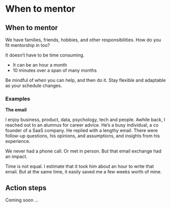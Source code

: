 # When to mentor

## When to mentor

We have families, friends, hobbies, and other responsibilities. How do you fit mentorship in too?

It doesn’t have to be time consuming.

* It can be an hour a month
* 10 minutes over a span of many months

Be mindful of when you can help, and then do it. Stay flexible and adaptable as your schedule changes.

### Examples

**The email** 

I enjoy business, product, data, psychology, tech and people. Awhile back, I reached out to an alumnus for career advice. He’s a busy individual, a co founder of a SaaS company. He replied with a lengthy email. There were follow-up questions, his opinions, and assumptions, and insights from his experience.

We never had a phone call. Or met in person. But that email exchange had an impact.

Time is not equal. I estimate that it took him about an hour to write that email. But at the same time, it easily saved me a few weeks worth of mine.

## Action steps

Coming soon ...

